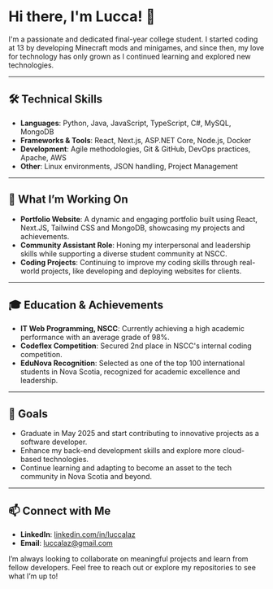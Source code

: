 # Hi there, I'm Lucca! 👋 

I'm a passionate and dedicated final-year college student. I started coding at 13 by developing Minecraft mods and minigames, and since then, my love for technology has only grown as I continued learning and explored new technologies.

---

## 🛠️ Technical Skills

- **Languages**: Python, Java, JavaScript, TypeScript, C#, MySQL, MongoDB
- **Frameworks & Tools**: React, Next.js, ASP.NET Core, Node.js, Docker
- **Development**: Agile methodologies, Git & GitHub, DevOps practices, Apache, AWS
- **Other**: Linux environments, JSON handling, Project Management

---

## 🚀 What I’m Working On

- **Portfolio Website**: A dynamic and engaging portfolio built using React, Next.JS, Tailwind CSS and MongoDB, showcasing my projects and achievements.
- **Community Assistant Role**: Honing my interpersonal and leadership skills while supporting a diverse student community at NSCC.
- **Coding Projects**: Continuing to improve my coding skills through real-world projects, like developing and deploying websites for clients.

---

## 🎓 Education & Achievements

- **IT Web Programming, NSCC**: Currently achieving a high academic performance with an average grade of 98%.
- **Codeflex Competition**: Secured 2nd place in NSCC's internal coding competition.
- **EduNova Recognition**: Selected as one of the top 100 international students in Nova Scotia, recognized for academic excellence and leadership.

---

## 🌱 Goals

- Graduate in May 2025 and start contributing to innovative projects as a software developer.
- Enhance my back-end development skills and explore more cloud-based technologies.
- Continue learning and adapting to become an asset to the tech community in Nova Scotia and beyond.

---

## 📫 Connect with Me

- **LinkedIn**: [linkedin.com/in/luccalaz](https://www.linkedin.com/in/luccalaz)
- **Email**: luccalaz@gmail.com

I’m always looking to collaborate on meaningful projects and learn from fellow developers. Feel free to reach out or explore my repositories to see what I’m up to!
